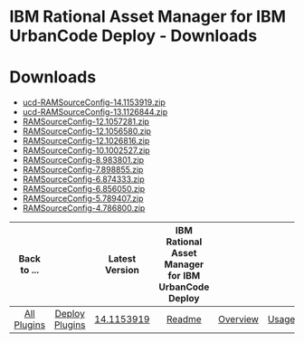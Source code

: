 
IBM Rational Asset Manager for IBM UrbanCode Deploy - Downloads
===============================================================

# Downloads

- [ucd-RAMSourceConfig-14.1153919.zip](https://raw.githubusercontent.com/UrbanCode/IBM-UCD-PLUGINS/main/files/RAMSourceConfig/ucd-RAMSourceConfig-14.1153919.zip)
- [ucd-RAMSourceConfig-13.1126844.zip](https://raw.githubusercontent.com/UrbanCode/IBM-UCD-PLUGINS/main/files/RAMSourceConfig/ucd-RAMSourceConfig-13.1126844.zip)
- [RAMSourceConfig-12.1057281.zip](https://raw.githubusercontent.com/UrbanCode/IBM-UCD-PLUGINS/main/files/RAMSourceConfig/RAMSourceConfig-12.1057281.zip)
- [RAMSourceConfig-12.1056580.zip](https://raw.githubusercontent.com/UrbanCode/IBM-UCD-PLUGINS/main/files/RAMSourceConfig/RAMSourceConfig-12.1056580.zip)
- [RAMSourceConfig-12.1026816.zip](https://raw.githubusercontent.com/UrbanCode/IBM-UCD-PLUGINS/main/files/RAMSourceConfig/RAMSourceConfig-12.1026816.zip)
- [RAMSourceConfig-10.1002527.zip](https://raw.githubusercontent.com/UrbanCode/IBM-UCD-PLUGINS/main/files/RAMSourceConfig/RAMSourceConfig-10.1002527.zip)
- [RAMSourceConfig-8.983801.zip](https://raw.githubusercontent.com/UrbanCode/IBM-UCD-PLUGINS/main/files/RAMSourceConfig/RAMSourceConfig-8.983801.zip)
- [RAMSourceConfig-7.898855.zip](https://raw.githubusercontent.com/UrbanCode/IBM-UCD-PLUGINS/main/files/RAMSourceConfig/RAMSourceConfig-7.898855.zip)
- [RAMSourceConfig-6.874333.zip](https://raw.githubusercontent.com/UrbanCode/IBM-UCD-PLUGINS/main/files/RAMSourceConfig/RAMSourceConfig-6.874333.zip)
- [RAMSourceConfig-6.856050.zip](https://raw.githubusercontent.com/UrbanCode/IBM-UCD-PLUGINS/main/files/RAMSourceConfig/RAMSourceConfig-6.856050.zip)
- [RAMSourceConfig-5.789407.zip](https://raw.githubusercontent.com/UrbanCode/IBM-UCD-PLUGINS/main/files/RAMSourceConfig/RAMSourceConfig-5.789407.zip)
- [RAMSourceConfig-4.786800.zip](https://raw.githubusercontent.com/UrbanCode/IBM-UCD-PLUGINS/main/files/RAMSourceConfig/RAMSourceConfig-4.786800.zip)

|Back to ...||Latest Version|IBM Rational Asset Manager for IBM UrbanCode Deploy ||||
| :---: | :---: | :---: | :---: | :---: | :---: | :---: |
|[All Plugins](../../index.md)|[Deploy Plugins](../README.md)|[14.1153919](https://raw.githubusercontent.com/UrbanCode/IBM-UCD-PLUGINS/main/files/RAMSourceConfig/ucd-RAMSourceConfig-14.1153919.zip)|[Readme](README.md)|[Overview](overview.md)|[Usage](usage.md)|[Settings](settings.md)|

